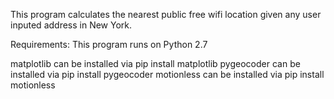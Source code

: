 This program calculates the nearest public free wifi location given any user inputed address in New York. 

Requirements:
This program runs on Python 2.7

matplotlib
can be installed via pip install matplotlib
pygeocoder
can be installed via pip install pygeocoder
motionless
can be installed via pip install motionless